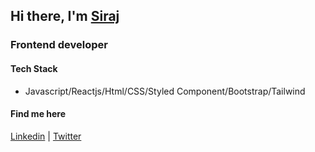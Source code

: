 ## Hi there, I'm [Siraj]  

### Frontend developer 

#### Tech Stack
- Javascript/Reactjs/Html/CSS/Styled Component/Bootstrap/Tailwind

#### Find me here
[Linkedin] | [Twitter]

<br/>

[Siraj]: https://portfolio-2-0-hazel-one.vercel.app/
[twitter]: https://twitter.com/engsiraj_
[linkedin]: https://linkedin.com/in/engsiraj

